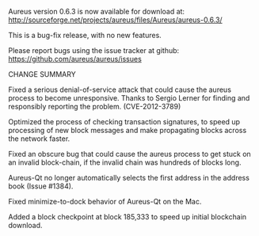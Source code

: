 Aureus version 0.6.3 is now available for download at:
  http://sourceforge.net/projects/aureus/files/Aureus/aureus-0.6.3/

This is a bug-fix release, with no new features.

Please report bugs using the issue tracker at github:
  https://github.com/aureus/aureus/issues

CHANGE SUMMARY

Fixed a serious denial-of-service attack that could cause the
aureus process to become unresponsive. Thanks to Sergio Lerner
for finding and responsibly reporting the problem. (CVE-2012-3789)

Optimized the process of checking transaction signatures, to
speed up processing of new block messages and make propagating
blocks across the network faster.

Fixed an obscure bug that could cause the aureus process to get
stuck on an invalid block-chain, if the invalid chain was
hundreds of blocks long.

Aureus-Qt no longer automatically selects the first address
in the address book (Issue #1384).

Fixed minimize-to-dock behavior of Aureus-Qt on the Mac.

Added a block checkpoint at block 185,333 to speed up initial
blockchain download.
